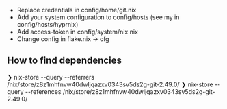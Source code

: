 * Replace credentials in config/home/git.nix
* Add your system configuration to config/hosts (see my in config/hosts/hyprnix)
* Add access-token in config/system/nix.nix
* Change config in flake.nix -> cfg

## How to find dependencies

❯ nix-store --query --referrers /nix/store/z8z1mhfnvw40dwljqazxv0343sv5ds2g-git-2.49.0/
❯ nix-store --query --references /nix/store/z8z1mhfnvw40dwljqazxv0343sv5ds2g-git-2.49.0/